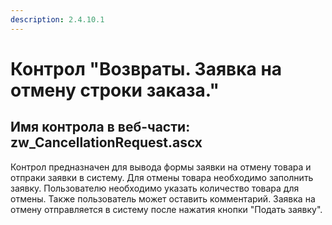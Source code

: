 ```yaml
---
description: 2.4.10.1
---
```


# Контрол "Возвраты. Заявка на отмену строки заказа."

## Имя контрола в веб-части: zw\_CancellationRequest.ascx

Контрол предназначен для вывода формы заявки на отмену товара и отпраки заявки в систему. Для отмены товара необходимо заполнить заявку. Пользователю необходимо указать количество товара для отмены. Также пользователь может оставить комментарий. Заявка на отмену отправляется в систему после нажатия кнопки "Подать заявку".

